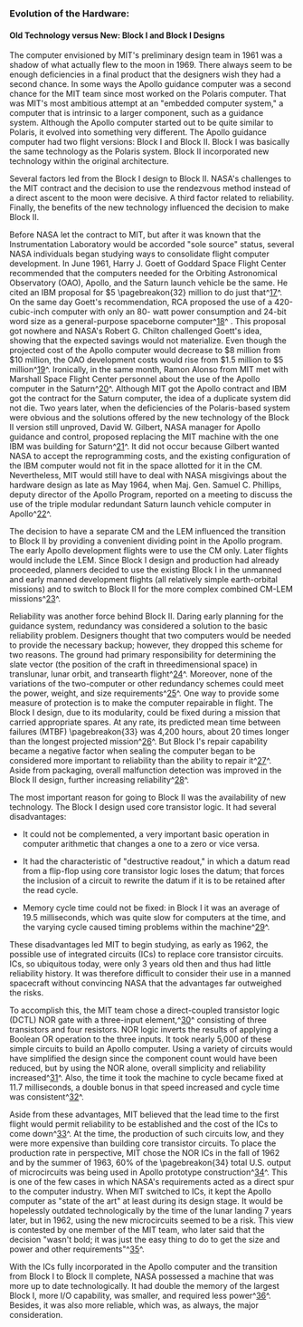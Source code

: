 ### Evolution of the Hardware:

#### Old Technology versus New: Block I and Block I Designs

The computer envisioned by MIT's preliminary design team in
1961 was a shadow of what actually flew to the moon in 1969. There
always seem to be enough deficiencies in a final product that the
designers wish they had a second chance. In some ways the Apollo
guidance computer was a second chance for the MIT team since most worked
on the Polaris computer. That was MIT's most ambitious attempt at an
"embedded computer system," a computer that is intrinsic to a larger
component, such as a guidance system. Although the Apollo computer
started out to be quite similar to Polaris, it evolved into something
very different. The Apollo guidance computer had two flight versions:
Block I and Block II. Block I was basically the same technology as the
Polaris system. Block II incorporated new technology within the original
architecture.

Several factors led from the Block I design to Block II. NASA's
challenges to the MIT contract and the decision to use the rendezvous
method instead of a direct ascent to the moon were decisive. A third
factor related to reliability. Finally, the benefits of the new
technology influenced the decision to make Block II.

Before NASA let the contract to MIT, but after it was known that the
Instrumentation Laboratory would be accorded "sole source" status,
several NASA individuals began studying ways to consolidate flight
computer development. In June 1961, Harry J. Goett of Goddard Space
Flight Center recommended that the computers needed for the Orbiting
Astronomical Observatory (OAO), Apollo, and the Saturn launch vehicle be
the same. He cited an IBM proposal for \$5 \pagebreakon{32} million to do just
that^[17](Source2.html)^. On the same day Goett's recommendation,
RCA proposed the use of a 420-cubic-inch computer with only an 80- watt
power consumption and 24-bit word size as a general-purpose spaceborne
computer^[18](Source2.html)^ . This proposal got nowhere and NASA's
Robert G. Chilton challenged Goett's idea, showing that the expected
savings would not materialize. Even though the projected cost of the
Apollo computer would decrease to \$8 million from \$10 million, the OAO
development costs would rise from \$1.5 million to \$5
million^[19](Source2.html)^. Ironically, in the same month, Ramon
Alonso from MIT met with Marshall Space Flight Center personnel about
the use of the Apollo computer in the Saturn^[20](Source2.html)^.
Although MIT got the Apollo contract and IBM got the contract for the
Saturn computer, the idea of a duplicate system did not die. Two years
later, when the deficiencies of the Polaris-based system were obvious
and the solutions offered by the new technology of the Block II version
still unproved, David W. Gilbert, NASA manager for Apollo guidance and
control, proposed replacing the MIT machine with the one IBM was
building for Saturn^[21](Source2.html)^. It did not occur because
Gilbert wanted NASA to accept the reprogramming costs, and the existing
configuration of the IBM computer would not fit in the space allotted
for it in the CM. Nevertheless, MIT would still have to deal with NASA
misgivings about the hardware design as late as May 1964, when Maj. Gen.
Samuel C. Phillips, deputy director of the Apollo Program, reported on a
meeting to discuss the use of the triple modular redundant Saturn launch
vehicle computer in Apollo^[22](Source2.html)^.

The decision to have a separate CM and the LEM influenced the transition
to Block II by providing a convenient dividing point in the Apollo
program. The early Apollo development flights were to use the CM only.
Later flights would include the LEM. Since Block I design and production
had already proceeded, planners decided to use the existing Block I in
the unmanned and early manned development flights (all relatively simple
earth-orbital missions) and to switch to Block II for the more complex
combined CM-LEM missions^[23](Source2.html)^.

Reliability was another force behind Block II. Daring early planning for
the guidance system, redundancy was considered a solution to the basic
reliability problem. Designers thought that two computers would be
needed to provide the necessary backup; however, they dropped this
scheme for two reasons. The ground had primary responsibility for
determining the slate vector (the position of the craft in
threedimensional space) in translunar, lunar orbit, and transearth
flight^[24](Source2.html)^. Moreover, none of the variations of the
two-computer or other redundancy schemes could meet the power, weight,
and size requirements^[25](Source2.html)^. One way to provide some
measure of protection is to make the computer repairable in flight. The
Block I design, due to its modularity, could be fixed during a mission
that carried appropriate spares. At any rate, its predicted mean time
between failures (MTBF) \pagebreakon{33} was 4,200 hours, about 20 times
longer than the longest projected mission^[26](Source2.html)^. But
Block I's repair capability became a negative factor when sealing the
computer began to be considered more important to reliability than the
ability to repair it^[27](Source2.html)^. Aside from packaging,
overall malfunction detection was improved in the Block II design,
further increasing reliability^[28](Source2.html)^.

The most important reason for going to Block II was the availability of
new technology. The Block I design used core transistor logic. It had
several disadvantages:

-   It could not be complemented, a very important basic operation in
    computer arithmetic that changes a one to a zero or vice versa.

-   It had the characteristic of "destructive readout," in which a datum
    read from a flip-flop using core transistor logic loses the datum;
    that forces the inclusion of a circuit to rewrite the datum if it is
    to be retained after the read cycle.

-   Memory cycle time could not be fixed: in Block I it was an average
    of 19.5 milliseconds, which was quite slow for computers at the
    time, and the varying cycle caused timing problems within the
    machine^[29](Source2.html)^.

These disadvantages led MIT to begin studying, as early as 1962, the
possible use of integrated circuits (ICs) to replace core transistor
circuits. ICs, so ubiquitous today, were only 3 years old then and thus
had little reliability history. It was therefore difficult to consider
their use in a manned spacecraft without convincing NASA that the
advantages far outweighed the risks.

To accomplish this, the MIT team chose a direct-coupled transistor logic
(DCTL) NOR gate with a three-input element,^[30](Source2.html)^
consisting of three transistors and four resistors. NOR logic inverts
the results of applying a Boolean OR operation to the three inputs. It
took nearly 5,000 of these simple circuits to build an Apollo computer.
Using a variety of circuits would have simplified the design since the
component count would have been reduced, but by using the NOR alone,
overall simplicity and reliability increased^[31](Source2.html)^.
Also, the time it took the machine to cycle became fixed at 11.7
milliseconds, a double bonus in that speed increased and cycle time was
consistent^[32](Source2.html)^.

Aside from these advantages, MIT believed that the lead time to the
first flight would permit reliability to be established and the cost of
the ICs to come down^[33](Source2.html)^. At the time, the
production of such circuits low, and they were more expensive than
building core transistor circuits. To place the production rate in
perspective, MIT chose the NOR ICs in the fall of 1962 and by the summer
of 1963, 60% of the \pagebreakon{34} total U.S. output of microcircuits was
being used in Apollo prototype construction^[34](Source2.html)^.
This is one of the few cases in which NASA's requirements acted as a
direct spur to the computer industry. When MIT switched to ICs, it kept
the Apollo computer as "state of the art" at least during its design
stage. It would be hopelessly outdated technologically by the time of
the lunar landing 7 years later, but in 1962, using the new
microcircuits seemed to be a risk. This view is contested by one member
of the MIT team, who later said that the decision "wasn't bold; it was
just the easy thing to do to get the size and power and other
requirements"^[35](Source2.html)^.

With the ICs fully incorporated in the Apollo computer and the
transition from Block I to Block II complete, NASA possessed a machine
that was more up to date technologically. It had double the memory of
the largest Block I, more I/O capability, was smaller, and required less
power^[36](Source2.html)^. Besides, it was also more reliable, which
was, as always, the major consideration.
